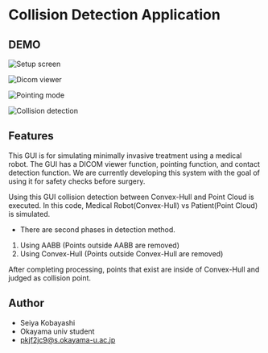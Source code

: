 # Collision Detection Application

## DEMO

![Setup screen](https://github.com/seiyaaaa0308/collision_detection/assets/127831728/775e904b-a64d-4b2b-93ce-5abeac3a4e28)

![Dicom viewer](https://github.com/seiyaaaa0308/collision_detection/assets/127831728/6507780a-ca59-4560-bf8c-e98678ce1d42)

![Pointing mode](https://github.com/seiyaaaa0308/collision_detection/assets/127831728/c0a63799-07b8-4fa4-8584-830a3326a800)

![Collision detection](https://github.com/seiyaaaa0308/collision_detection/assets/127831728/3b4c7d2c-8f66-4b0f-9183-c780dd8243f4)

## Features
This GUI is for simulating minimally invasive treatment using a medical robot. 
The GUI has a DICOM viewer function, pointing function, and contact detection function. 
We are currently developing this system with the goal of using it for safety checks before surgery.

Using this GUI collision detection between Convex-Hull and Point Cloud is executed.
In this code, Medical Robot(Convex-Hull) vs Patient(Point Cloud) is simulated.

- There are second phases in detection method.
1. Using AABB (Points outside AABB are removed)
2. Using Convex-Hull (Points outside Convex-Hull are removed)

After completing processing, points that exist are inside of Convex-Hull and judged as collision point.

## Author

* Seiya Kobayashi
* Okayama univ student
* pkjf2jc9@s.okayama-u.ac.jp
